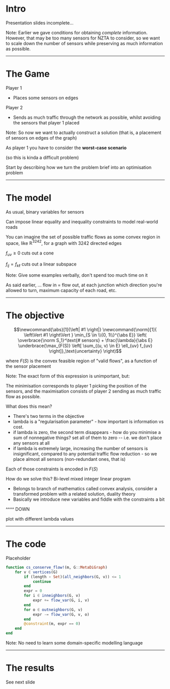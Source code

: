 # Intro

Presentation slides incomplete...

Note: Earlier we gave conditions for obtaining *complete* information. However, that may be too many sensors for NZTA to consider, so we want to scale down the number of sensors while preserving as much information as possible. 

---

# The Game

Player 1

- Places some sensors on edges

Player 2

- Sends as much traffic through the network as possible, whilst avoiding the sensors that player 1 placed

Note: So now we want to actually construct a solution (that is, a placement of sensors on edges of the graph)

As player 1 you have to consider the **worst-case scenario**

(so this is kinda a difficult problem)

Start by describing how we turn the problem brief into an optimisation problem

---

# The model

As usual, binary variables for sensors

Can impose linear equality and inequality constraints to model real-world roads

You can imagine the set of possible traffic flows as some convex region in space, like $\mathbb R^{3242}$, for a graph with 3242 directed edges

$f_{uv} \geq 0$ cuts out a cone

$f_{ij} = f_{k\ell}$ cuts out a linear subspace

Note: Give some examples verbally, don't spend too much time on it

As said earlier, ... flow in = flow out, at each junction which direction you're allowed to turn, maximum capacity of each road, etc.

---

# The objective

$$\newcommand{\abs}[1]{\left| #1 \right|}
\newcommand{\norm}[1]{ \left\Vert #1 \right\Vert }
\min_{S \in \\{0, 1\\}^{\abs E}} \left( \overbrace{\norm S_1}^\text{# sensors} + \frac{\lambda}{\abs E} \underbrace{\max_{F(S)} \left[ \sum_{(u, v) \in E} \ell_{uv} f_{uv} \right]}_\text{uncertainty} \right)$$

where $F(S)$ is the convex feasible region of "valid flows", as a function of the sensor placement

Note: The exact form of this expression is unimportant, but:

The minimisation corresponds to player 1 picking the position of the sensors, and the maximisation consists of player 2 sending as much traffic flow as possible. 

What does this mean?
- There's two terms in the objective
- lambda is a "regularisation parameter" - how important is information vs cost. 
- if lambda is zero, the second term disappears - how do you minimise a sum of nonnegative things? set all of them to zero -- i.e. we don't place any sensors at all
- if lambda is extremely large, increasing the number of sensors is insignificant, compared to any potential traffic flow reduction - so we place almost all sensors (non-redundant ones, that is)

Each of those constraints is encoded in $F(S)$

How do we solve this? Bi-level mixed integer linear program

- Belongs to branch of mathematics called convex analysis, consider a transformed problem with a related solution, duality theory
- Basically we introduce new variables and fiddle with the constraints a bit

^^^^
DOWN

plot with different lambda values

---

# The code

Placeholder

<!-- <pre class="stretch"> -->
```julia
function cs_conserve_flow!(m, G::MetaDiGraph)
    for v ∈ vertices(G)
		if (length ∘ Set)(all_neighbors(G, v)) <= 1
			continue
		end
		expr = 0
		for i ∈ inneighbors(G, v)
			expr += flow_var(G, i, v)
		end
		for o ∈ outneighbors(G, v)
			expr -= flow_var(G, v, o)
		end
		@constraint(m, expr == 0)
	end
end
```
<!-- </pre> -->

Note: No need to learn some domain-specific modelling language

---

# The results

See next slide